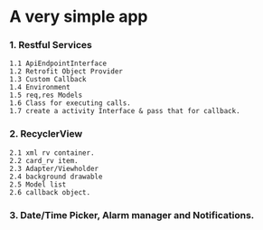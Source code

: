 # A very simple app

### 1. Restful Services
    1.1 ApiEndpointInterface
    1.2 Retrofit Object Provider
    1.3 Custom Callback
    1.4 Environment
    1.5 req,res Models
    1.6 Class for executing calls.
    1.7 create a activity Interface & pass that for callback.

### 2. RecyclerView
    2.1 xml rv container.
    2.2 card_rv item.
    2.3 Adapter/Viewholder
    2.4 background drawable
    2.5 Model list
    2.6 callback object.
    
### 3. Date/Time Picker, Alarm manager and Notifications.


